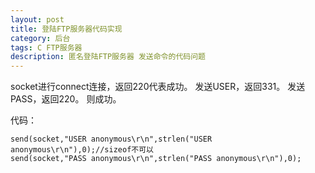 ```yaml
---
layout: post
title: 登陆FTP服务器代码实现
category: 后台
tags: C FTP服务器
description: 匿名登陆FTP服务器 发送命令的代码问题
---
```



socket进行connect连接，返回220代表成功。
发送USER，返回331。
发送PASS，返回220。
则成功。

代码：
```
send(socket,"USER anonymous\r\n",strlen("USER anonymous\r\n"),0);//sizeof不可以
send(socket,"PASS anonymous\r\n",strlen("PASS anonymous\r\n"),0);
```